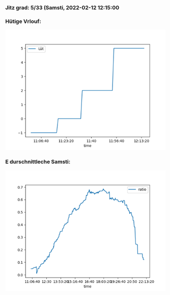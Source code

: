 ### Jitz grad: 5/33 (Samsti, 2022-02-12 12:15:00

### Hütige Vrlouf:
![Graph](Today.png)

### E durschnittleche Samsti:
![Graph](Samsti.png)